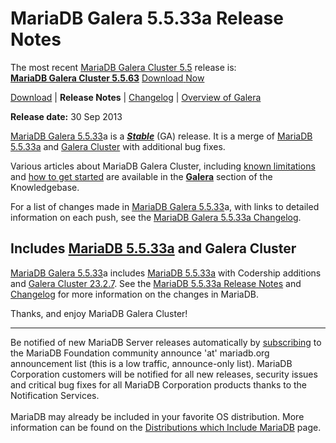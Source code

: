 # MariaDB Galera 5.5.33a Release Notes

The most recent [MariaDB Galera Cluster 5.5](/kb/en/galera/) release is:<br>
<span class="cstm-style lead"><strong>[MariaDB Galera Cluster 5.5.63](/replication/galera-cluster/mariadb-galera-cluster-releases/mariadb-galera-55-release-notes/mariadb-galera-cluster-5563-release-notes/)</strong> [Download<span>&nbsp;</span>Now](https://downloads.mariadb.org/mariadb-galera/5.5)</span>

[Download](http://downloads.mariadb.org/mariadb-galera/5.5.33a) |
<strong>Release Notes</strong> |
[Changelog](/replication/galera-cluster/mariadb-galera-cluster-releases/mariadb-galera-55-changelogs/mariadb-galera-5533a-changelog/) |
[Overview of Galera](/replication/galera-cluster/what-is-mariadb-galera-cluster/)

<strong>Release date:</strong> 30 Sep 2013

[MariaDB Galera 5.5.33](/kb/en/mariadb-galera-cluster-5533-release-notes/)a is a <strong><em>[Stable](/kb/en/release-criteria/)</em></strong> (GA) release.
It is a merge of [MariaDB 5.5.33a](/kb/en/what-is-mariadb-55/) and
[Galera Cluster](http://codership.com/content/using-galera-cluster) with
additional bug fixes.

Various articles about MariaDB Galera Cluster, including
[known limitations](/replication/galera-cluster/mariadb-galera-cluster-known-limitations/) and
[how to get started](/replication/galera-cluster/getting-started-with-mariadb-galera-cluster/) are
available in the <strong>[Galera](/kb/en/galera/)</strong> section of the Knowledgebase.

For a list of changes made in [MariaDB Galera 5.5.33](/kb/en/mariadb-galera-cluster-5533-release-notes/)a, with links to detailed
information on each push, see the
[MariaDB Galera 5.5.33a Changelog](/replication/galera-cluster/mariadb-galera-cluster-releases/mariadb-galera-55-changelogs/mariadb-galera-5533a-changelog/).

## Includes [MariaDB 5.5.33a](/kb/en/mariadb-5533a-release-notes/) and Galera Cluster

[MariaDB Galera 5.5.33](/kb/en/mariadb-galera-cluster-5533-release-notes/)a includes [MariaDB 5.5.33a](/kb/en/mariadb-5533a-release-notes/) with Codership additions and
[Galera Cluster 23.2.7](http://codership.com/content/using-galera-cluster). See the
[MariaDB 5.5.33a Release Notes](/kb/en/mariadb-5533a-release-notes/) and
[Changelog](/kb/en/mariadb-5533a-changelog/) for more information on the changes in
MariaDB.

Thanks, and enjoy MariaDB Galera Cluster!

---

Be notified of new MariaDB Server releases automatically by [subscribing](https://lists.askmonty.org/cgi-bin/mailman/listinfo/announce) to the MariaDB Foundation community announce 'at' mariadb.org announcement list (this is a low traffic, announce-only list). MariaDB Corporation customers will be notified for all new releases, security issues and critical bug fixes for all MariaDB Corporation products thanks to the Notification Services.
<br><br>
MariaDB may already be included in your favorite OS distribution. More
information can be found on the
[Distributions which Include MariaDB](/mariadb-administration/getting-installing-and-upgrading-mariadb/binary-packages/distributions-which-include-mariadb/)
page.